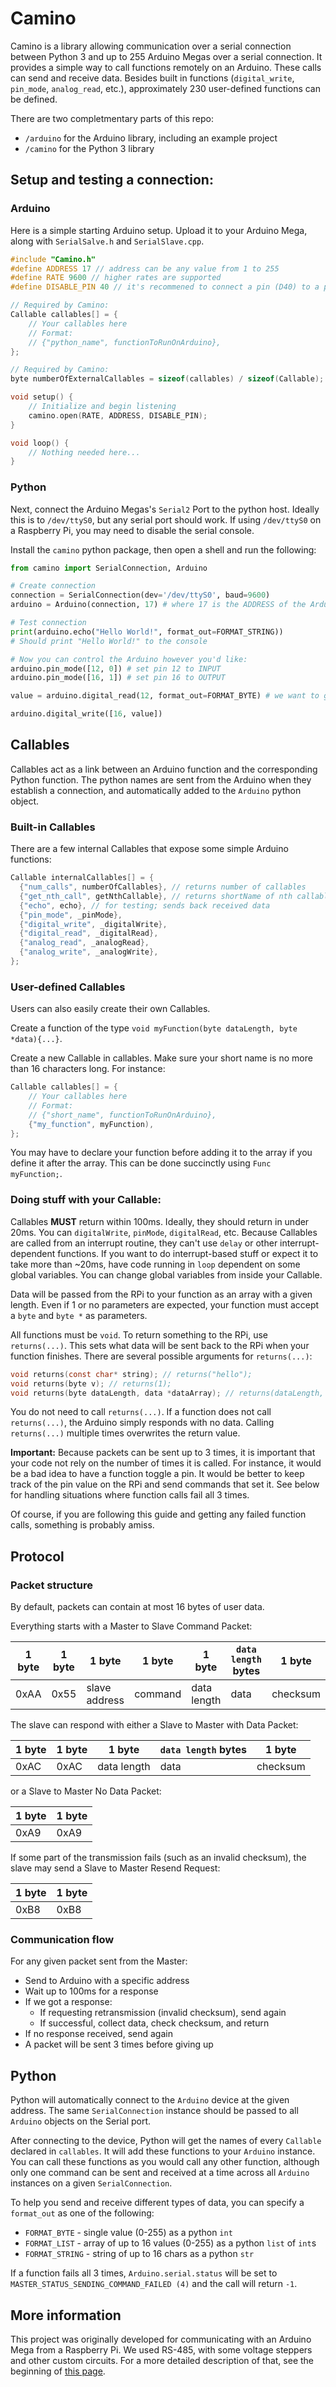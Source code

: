# Camino

Camino is a library allowing communication over a serial connection between Python 3 
and up to 255 Arduino Megas over a serial connection.  It provides a simple way to 
call functions remotely on an Arduino. These calls can send and receive data. 
Besides built in functions (`digital_write`, `pin_mode`, `analog_read`, etc.), 
approximately 230 user-defined functions can be defined.

There are two completmentary parts of this repo:
 - `/arduino` for the Arduino library, including an example project
 - `/camino` for the Python 3 library

## Setup and testing a connection:

### Arduino

Here is a simple starting Arduino setup.  Upload it to your Arduino Mega, along with `SerialSalve.h` and `SerialSlave.cpp`.
```C
#include "Camino.h"
#define ADDRESS 17 // address can be any value from 1 to 255
#define RATE 9600 // higher rates are supported
#define DISABLE_PIN 40 // it's recommened to connect a pin (D40) to a pulldown resistor that disables the serial transmission line

// Required by Camino:
Callable callables[] = {
    // Your callables here
    // Format:
    // {"python_name", functionToRunOnArduino},
};

// Required by Camino:
byte numberOfExternalCallables = sizeof(callables) / sizeof(Callable);

void setup() {
    // Initialize and begin listening
    camino.open(RATE, ADDRESS, DISABLE_PIN); 
}

void loop() {
    // Nothing needed here...
}
```

### Python
Next, connect the Arduino Megas's `Serial2` Port to the python host.  Ideally this is to `/dev/ttyS0`, 
but any serial port should work.  If using `/dev/ttyS0` on a Raspberry Pi, you may need to disable the 
serial console.

Install the `camino` python package, then open a shell and run the following:

```python
from camino import SerialConnection, Arduino

# Create connection
connection = SerialConnection(dev='/dev/ttyS0', baud=9600)
arduino = Arduino(connection, 17) # where 17 is the ADDRESS of the Arduino

# Test connection
print(arduino.echo("Hello World!", format_out=FORMAT_STRING))
# Should print "Hello World!" to the console

# Now you can control the Arduino however you'd like:
arduino.pin_mode([12, 0]) # set pin 12 to INPUT
arduino.pin_mode([16, 1]) # set pin 16 to OUTPUT

value = arduino.digital_read(12, format_out=FORMAT_BYTE) # we want to get a single value; without format_out this would return a list with a single element

arduino.digital_write([16, value]) 
```

## Callables

Callables act as a link between an Arduino function and the corresponding Python function.  The python 
names are sent from the Arduino when they establish a connection, and automatically added to 
the `Arduino` python object.

### Built-in Callables

There are a few internal Callables that expose some simple Arduino functions:
```C
Callable internalCallables[] = {
  {"num_calls", numberOfCallables}, // returns number of callables
  {"get_nth_call", getNthCallable}, // returns shortName of nth callable
  {"echo", echo}, // for testing; sends back received data
  {"pin_mode", _pinMode},
  {"digital_write", _digitalWrite},
  {"digital_read", _digitalRead},
  {"analog_read", _analogRead},
  {"analog_write", _analogWrite},
};
```

### User-defined Callables

Users can also easily create their own Callables.

Create a function of the type `void myFunction(byte dataLength, byte *data){...}`.  

Create a new Callable in callables.  Make sure your short name is no more than 16 characters long.  For instance:

```C
Callable callables[] = {
    // Your callables here
    // Format:
    // {"short_name", functionToRunOnArduino},
    {"my_function", myFunction),
};
```

You may have to declare your function before adding it to the array if you define it after the array. 
This can be done succinctly using `Func myFunction;`.  

### Doing stuff with your Callable:

Callables **MUST** return within 100ms.  Ideally, they should return in under 20ms.  You can 
`digitalWrite`, `pinMode`, `digitalRead`, etc.  Because Callables are called from an interrupt 
routine, they can't use `delay` or other interrupt-dependent functions.  If you want to do 
interrupt-based stuff or expect it to take more than ~20ms, have code running in `loop` 
dependent on some global variables.  You can change global variables from inside your Callable.

Data will be passed from the RPi to your function as an array with a given length.  Even if 1
or no parameters are expected, your function must accept a `byte` and `byte *` as parameters.

All functions must be `void`.  To return something to the RPi, use `returns(...)`.  This sets 
what data will be sent back to the RPi when your function finishes.  There are several possible 
arguments for `returns(...)`:

```C
void returns(const char* string); // returns("hello");
void returns(byte v); // returns(1);
void returns(byte dataLength, data *dataArray); // returns(dataLength, data); as in echo
```

You do not need to call `returns(...)`.  If a function does not call `returns(...)`, the Arduino 
simply responds with no data.  Calling `returns(...)` multiple times overwrites the return value.

**Important:** Because packets can be sent up to 3 times, it is important that your code not rely 
on the number of times it is called.  For instance, it would be a bad idea to have a function 
toggle a pin.  It would be better to keep track of the pin value on the RPi and send commands that 
set it.  See below for handling situations where function calls fail all 3 times.

Of course, if you are following this guide and getting any failed function calls, something is probably amiss.

## Protocol

### Packet structure

By default, packets can contain at most 16 bytes of user data.

Everything starts with a Master to Slave Command Packet:

|1 byte|1 byte|1 byte       | 1 byte | 1 byte     |`data length` bytes|1 byte  |
|------|------|-------------|--------|------------|-------------------|--------|
|0xAA  |0x55  |slave address|command |data length |data               |checksum|

The slave can respond with either a Slave to Master with Data Packet:

|1 byte|1 byte|1 byte     |`data length` bytes|1 byte  |
|------|------|-----------|-------------------|--------|
| 0xAC | 0xAC |data length|data               |checksum|

or a Slave to Master No Data Packet:

|1 byte|1 byte|
|------|------|
|0xA9  |0xA9  |

If some part of the transmission fails (such as an invalid checksum), the slave may send a Slave to Master Resend Request:

|1 byte|1 byte|
|------|------|
|0xB8  |0xB8  |

### Communication flow

For any given packet sent from the Master:
 * Send to Arduino with a specific address
 * Wait up to 100ms for a response
 * If we got a response:
    * If requesting retransmission (invalid checksum), send again
    * If successful, collect data, check checksum, and return
 * If no response received, send again
 * A packet will be sent 3 times before giving up

## Python

Python will automatically connect to the `Arduino` device at the given address.  The same `SerialConnection` 
instance should be passed to all `Arduino` objects on the Serial port.

After connecting to the device, Python will get the names of every `Callable` declared in `callables`.  It will 
add these functions to your `Arduino` instance. You can call these functions as you would call any other 
function, although only one command can be sent and received at a time across all `Arduino` instances on a 
given `SerialConnection`.

To help you send and receive different types of data, you can specify a `format_out` as one of the following:
 * `FORMAT_BYTE` - single value (0-255) as a python `int`
 * `FORMAT_LIST` - array of up to 16 values (0-255) as a python `list` of `int`s
 * `FORMAT_STRING` - string of up to 16 chars as a python `str` 

If a function fails all 3 times, `Arduino.serial.status` will be set to `MASTER_STATUS_SENDING_COMMAND_FAILED (4)` 
and the call will return `-1`.

## More information

This project was originally developed for communicating with an Arduino Mega from a Raspberry Pi.  We used RS-485, 
with some voltage steppers and other custom circuits.  For a more detailed description of that, see the 
beginning of [this page](https://github.com/n-wach/Portfolio/wiki/Recap).

